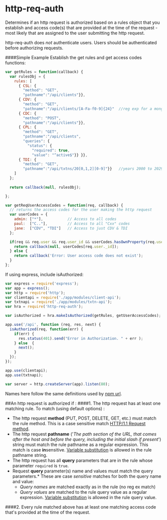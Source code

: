 # http-req-auth

Determines if an http request is authorized based on a rules object that you establish and access code(s) that are provided at the time of the request - most likely that are assigned to the user submitting the http request.

http-req-auth does _not_ authenticate users.  Users should be authenticated before authorizing requests.   

####Simple Example
Establish the get rules and get access codes functions:  
```javascript
var getRules = function(callback) {
  var rulesObj = {
    rules: [
      { CSL: {
        "method": "GET",
        "pathname":"/api/clients"}},
      { CDV: {
        "method": "GET",
        "pathname":"/api/clients/[A-Fa-f0-9]{24}"  //reg exp for a mongo id}},
      { CDC: {
        "method": "POST",
        "pathname":"/api/clients"}},
      { CPL: {
        "method": "GET",
        "pathname":"/api/clients",
        "queries": {
          "status": {
            "required": true,
            "value": "^active$"}} }},
      { TDI: {
        "method": "GET",
        "pathname":"/api/txtns/20[0,1,2][0-9]"}}   //years 2000 to 2029
    ]
  };
  
  return callback(null, rulesObj); 

}; 

var getReqUserAccessCodes = function(req, callback) {
  // returns the access codes for the user making the http request
  var userCodes = {
    admin: ["*"],           // Access to all codes
    paul:  ["C.."],         // Access to all "Cxx" codes
    jane:  ["CDV", "TDI"]   // Access to just CDV & TDI
  };

  if(req && req.user && req.user_id && userCodes.hasOwnProperty(req.user._id) {
    return callback(null, userCodes[req.user._id]);
  } else { 
    return callback('Error: User access code does not exist'); 
  }
};
```
If using express, include isAuthorized: 
```javascript
var express = require('express');
var app = express();
var http = require('http');
var clientapi = require('./app/modules/client-api');
var txtnapi = require('./app/modules/txtn-api');
var hra = require('http-req-auth'); 

var isAuthorized = hra.makeIsAuthorized(getRules, getUserAccessCodes); 

app.use('/api', function (req, res, next) {
  isAuthorized(req, function(err) {
    if(err) {
      res.status(401).send("Error in Authorization. " + err );
    } else  {
      next();
    }
  });
});

app.use(clientapi);
app.use(txtnapi);

var server = http.createServer(app).listen(80);

```

Names here follow the same definitions used by [npm url](https://www.npmjs.com/package/url).

##An http request is authorized if : 
####1. The http request has at least one matching rule. To match (using default options) : 
  * The http request **method** (PUT, POST, DELETE, GET, etc.) must match the rule method.  This is a case sensitive match [HTTP/1.1 Request method](http://tools.ietf.org/html/rfc7230#section-3.1.1). 
  * The http request **pathname** ('_The path section of the URL, that comes after the host and before the query, including the initial slash if present_') string must match the  rule pathname as a regular expression.  This match is case **in**sensitive.  [Variable substitution]() is allowed in the rule pathname string. 
  * The http request has all **query** parameters that are in the rule whose parameter `required` is `true`.
  * Request **query** parameter(s) name and values must match the query parameters.* These are case *sensitive* matches for both the query name and value: 
    - *Query names* are matched exactly as in the rule (no reg ex match)
    - *Query values* are matched to the rule query value as a regular expression.  [Variable substitution]() is allowed in the rule query value.

####2. Every rule matched above has at least one matching access code that's provided at the time of the request.  




